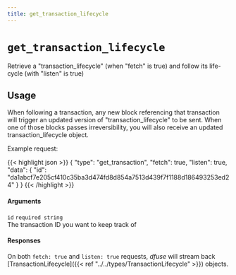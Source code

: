 ```yaml
---
title: get_transaction_lifecycle
---
```


# `get_transaction_lifecycle`

Retrieve a "transaction_lifecycle" (when "fetch" is true) and follow
its life-cycle (with "listen" is true)

## Usage

When following a transaction, any new block referencing that transaction
will trigger an updated version of "transaction_lifecycle" to be sent.
When one of those blocks passes irreversibility, you will also receive
an updated transaction_lifecycle object.

Example request:

{{< highlight json >}}
{
  "type": "get_transaction",
  "fetch": true,
  "listen": true,
  "data": {
    "id": "da1abcf7e205cf410c35ba3d474fd8d854a7513d439f7f1188d186493253ed24"
  }
}
{{< /highlight >}}

#### Arguments

`id` `required string`<br>
The transaction ID you want to keep track of

#### Responses

On both `fetch: true` and `listen: true` requests, _dfuse_ will stream back [TransactionLifecycle]({{< ref "../../types/TransactionLifecycle" >}}) objects.
